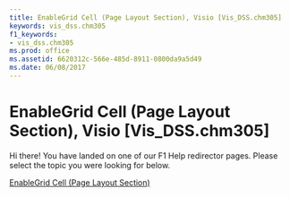 ```yaml
---
title: EnableGrid Cell (Page Layout Section), Visio [Vis_DSS.chm305]
keywords: vis_dss.chm305
f1_keywords:
- vis_dss.chm305
ms.prod: office
ms.assetid: 6620312c-566e-485d-8911-0800da9a5d49
ms.date: 06/08/2017
---
```



# EnableGrid Cell (Page Layout Section), Visio [Vis_DSS.chm305]

Hi there! You have landed on one of our F1 Help redirector pages. Please select the topic you were looking for below.

[EnableGrid Cell (Page Layout Section)](http://msdn.microsoft.com/library/bfea4ef4-1b30-eb22-215d-3b9b73098da9%28Office.15%29.aspx)


